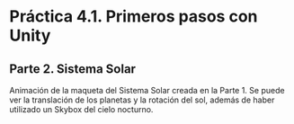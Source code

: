 # Práctica 4.1. Primeros pasos con Unity
## Parte 2. Sistema Solar

Animación de la maqueta del Sistema Solar creada en la Parte 1. Se puede ver la translación de los planetas y la rotación del sol, además de haber utilizado un Skybox del cielo nocturno.
